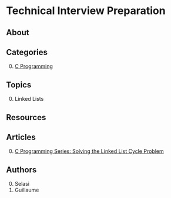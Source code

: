 # Technical Interview Preparation
## About
## Categories
0. [C Programming](./c)
## Topics
0. Linked Lists
## Resources
## Articles
0. [C Programming Series: Solving the Linked List Cycle Problem](https://medium.com/@onepunchcoder/technical-interview-preparation-eed536f2254d)
## Authors
0. Selasi
1. Guillaume
